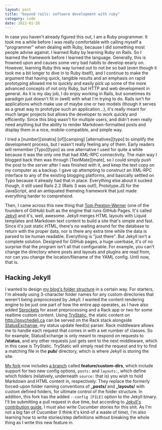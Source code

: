 ```yaml
---
layout: post
title: "beyond rails: software development with ruby"
category: code
date: 2012-01-28
---
```


In case you haven't already figured this out, I am a Ruby programmer. It took me a while before I was really comfortable with calling myself a "programmer" when dealing with Ruby, because I did something most people advise against. I learned Ruby by learning Ruby on Rails. So I learned the framework before I learned the language. Generally, this is frowned upon and causes some very bad habits to develop eearly on. However, learning Ruby this way turned out to not be so bad (even though it took me a bit longer to dive in to Ruby itself), and I continue to make the argument that having quick, tangible results and an emphasis on rapid prototyping allowed me to quickly and easily pick up some of the more advanced concepts of not only Ruby, but HTTP and web development in general. As it is my day job, I do enjoy working in Rails, but sometimes its paradigm just doesn't fit in (well) with what I'm trying to do. Rails isn't for applications which make use of maybe one or two models (though it serves as a great way to prototype such an application...), it's really meant for much larger projects but allows the developer to work quickly and efficiently. Since this blog wasn't for multiple users, and didn't even really need anything but the ability to render Markdown-formatted posts and display them in a nice, mobile-compatible, and simple way.

I tried a [number][sinatra] [of][camping] [alternatives][typo] to simplify the development process, but I wasn't really feeling any of them. Early readers will remember [Typo][typo] as one alternative I used for quite a while because it was the only one that had XML-RPC connectivity. The main way I blogged back then was through [TextMate][mate], so I could simply push the post to the server after I was finished with it, and keep the text copy on my computer as a backup. I gave up attempting to construct an XML-RPC interface to any of the existing blogging platforms, and basically settled on Typo because it already had that in place. Everything else about it sucked though, it still used Rails 2.2 (Rails 3 was out!), Prototype.JS for the JavaScript, and an antiquated themeing framework that just made everything harder to comprehend.

Then, I came across this new thing that [Tom Preston-Werner][tpw] (one of the founders of GitHub) built as the engine that runs GitHub Pages. It's called [Jekyll][jekyll] and it's, well, awesome. Jekyll merges HTML layouts with Liquid templates and Markdown text content to build a site that's simple and fast. Since it's just static HTML, there's no waiting around for the database to return with the proper data, nor is there any extra time while the data is parsed to be human readable. Everything is "just there". But Jekyll isn't a complete solution. Designed for GitHub pages, a huge userbase, it's of no surprise that the program isn't all that configurable. For example, you can't change the directory where posts and layouts and plugins are read from, nor can you change the location/filename of the YAML config. Until now, that is.

Hacking Jekyll
--------------

I wanted to design [my blog's folder structure][src] in a certain way. For starters, I'm already using 3-character folder names for any custom directories that weren't being preprocessed by Jekyll. I wanted the content rendering engine to be just one part of how the entire app operates, as I have also added [Sprockets][ass] for asset preprocessing and a Rack app or two for some realtime custom content. Using [TryStatic][static], the static content on <http://psychedeli.ca> can be served on the Rack stack alongside [StatusExchange][sx], my status update feed(s) parser. Rack middleware allows me to handle each request that comes in with a set number of classes. So for example, StatusExchange is only meant to respond on requests to **/status**, and any other requests just gets sent to the next middleware, which in this case is TryStatic. TryStatic will simply read the request and try to find a matching file in the **pub/** directory, which is where Jekyll is storing the site.

[My fork][tubbo/jekyll] now includes [a branch][custom-dirs] called **feature/custom-dirs**, which include support for two new config options, `posts:` and `layouts:`, which define which folders (relatively, underneath `source:` that is) you wish to hold Markdown and HTML content in, respectively. They replace the formerly forced-upon folder naming conventions of **_posts/** and **_layouts/** with custom defined folders, for ultimate control of the folder structure. In addition, this fork has the added `--config [FILE]` option to the Jekyll binary. I'll be submitting a pull request in due time, but according to [Jekyll's contribution guide][contrib], I must also write Cucumber stories for this shit. As I'm not a big fan of Cucumber (I think it's kind-of a waste of time), I'm also learning how to write stories/step definitions without breaking the whole thing as I write this new feature in.

[jekyll]: http://jekyllrb.com
[tubbo/jekyll]: http://github.com/tubbo/jekyll
[custom-dirs]: https://github.com/tubbo/jekyll/tree/feature/custom-dirs
[src]: http://github.com/tubbo/psychedeli.ca
[ass]: https://github.com/sstephenson/sprockets
[static]: https://github.com/gmarik/rack-try_static
[synth]: https://github.com/tubbo/psychedeli.ca/blob/master/bin/synth
[sx]: https://github.com/tubbo/psychedeli.ca/blob/master/lib/status_exchange.rb
[tpw]: http://tom.preston-werner.com/
[contrib]: https://github.com/mojombo/jekyll/wiki/contribute

